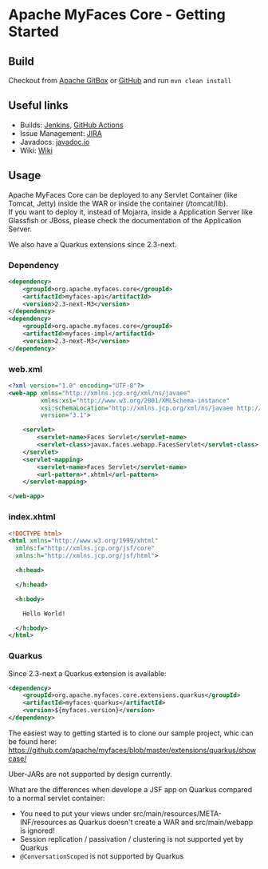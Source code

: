 # Apache MyFaces Core - Getting Started

## Build
Checkout from [Apache GitBox](https://gitbox.apache.org/repos/asf?p=myfaces.git) or [GitHub](https://github.com/apache/myfaces) and run `mvn clean install`

## Useful links
* Builds: [Jenkins](https://ci-builds.apache.org/job/MyFaces/), [GitHub Actions](https://github.com/apache/myfaces/actions)
* Issue Management: [JIRA](https://issues.apache.org/jira/projects/MYFACES/) 
* Javadocs: [javadoc.io](https://javadoc.io/doc/org.apache.myfaces.core/myfaces-api/latest/index.html)
* Wiki: [Wiki](https://cwiki.apache.org/confluence/display/MYFACES/Index)

## Usage

Apache MyFaces Core can be deployed to any Servlet Container (like Tomcat, Jetty) inside the WAR or inside the container (/tomcat/lib).  
If you want to deploy it, instead of Mojarra, inside a Application Server like Glassfish or JBoss, please check the documentation of the Application Server.  

We also have a Quarkus extensions since 2.3-next.  


### Dependency
```xml
<dependency>
    <groupId>org.apache.myfaces.core</groupId>
    <artifactId>myfaces-api</artifactId>
    <version>2.3-next-M3</version>
</dependency>
<dependency>
    <groupId>org.apache.myfaces.core</groupId>
    <artifactId>myfaces-impl</artifactId>
    <version>2.3-next-M3</version>
</dependency>
```

### web.xml
```xml
<?xml version="1.0" encoding="UTF-8"?>
<web-app xmlns="http://xmlns.jcp.org/xml/ns/javaee"
         xmlns:xsi="http://www.w3.org/2001/XMLSchema-instance"
         xsi:schemaLocation="http://xmlns.jcp.org/xml/ns/javaee http://xmlns.jcp.org/xml/ns/javaee/web-app_3_1.xsd"
         version="3.1">

    <servlet>
        <servlet-name>Faces Servlet</servlet-name>
        <servlet-class>javax.faces.webapp.FacesServlet</servlet-class>
    </servlet>
    <servlet-mapping>
        <servlet-name>Faces Servlet</servlet-name>
        <url-pattern>*.xhtml</url-pattern>
    </servlet-mapping>

</web-app>
```

### index.xhtml
```xml
<!DOCTYPE html>
<html xmlns="http://www.w3.org/1999/xhtml"
  xmlns:f="http://xmlns.jcp.org/jsf/core"
  xmlns:h="http://xmlns.jcp.org/jsf/html">

  <h:head>

  </h:head>

  <h:body>

    Hello World!

  </h:body>
</html>
```

### Quarkus

Since 2.3-next a Quarkus extension is available: 

```xml
<dependency>
	<groupId>org.apache.myfaces.core.extensions.quarkus</groupId>
	<artifactId>myfaces-quarkus</artifactId>
	<version>${myfaces.version}</version>
</dependency>
```

The easiest way to getting started is to clone our sample project, whic can be found here: https://github.com/apache/myfaces/blob/master/extensions/quarkus/showcase/

Uber-JARs are not supported by design currently.  
  
  
What are the differences when develope a JSF app on Quarkus compared to a normal servlet container:
* You need to put your views under src/main/resources/META-INF/resources as Quarkus doesn't create a WAR and src/main/webapp is ignored!
* Session replication / passivation / clustering is not supported yet by Quarkus
* `@ConversationScoped` is not supported by Quarkus

